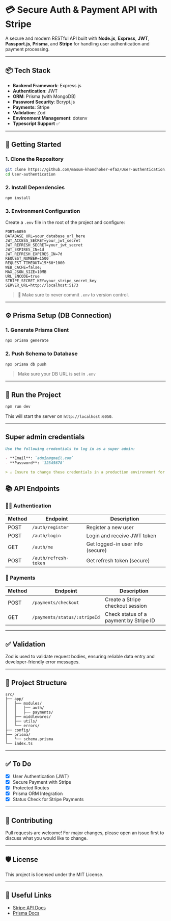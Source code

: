 
# 💳 Secure Auth & Payment API with Stripe

A secure and modern RESTful API built with **Node.js**, **Express**, **JWT**, **Passport.js**, **Prisma**, and **Stripe** for handling user authentication and payment processing.

---

## 📦 Tech Stack

- **Backend Framework**: Express.js
- **Authentication**: JWT
- **ORM**: Prisma (with MongoDB)
- **Password Security**: Bcrypt.js
- **Payments**: Stripe
- **Validation**: Zod
- **Environment Management**: dotenv
- **Typescript Support** ✅

---

## 🚀 Getting Started

### 1. **Clone the Repository**

```bash
git clone https://github.com/masum-khondhoker-efaz/User-authentication.git
cd User-authentication
```

### 2. **Install Dependencies**

```bash
npm install
```

### 3. **Environment Configuration**

Create a `.env` file in the root of the project and configure:

```env
PORT=6050
DATABASE_URL=your_database_url_here
JWT_ACCESS_SECRET=your_jwt_secret
JWT_REFRESH_SECRET=your_jwt_secret
JWT_EXPIRES_IN=1d
JWT_REFRESH_EXPIRES_IN=7d
REQUEST_NUMBER=1500
REQUEST_TIMEOUT=15*60*1000
WEB_CACHE=false;
MAX_JSON_SIZE=10MB
URL_ENCODE=true
STRIPE_SECRET_KEY=your_stripe_secret_key
SERVER_URL=http://localhost:5173
```

> 🔐 Make sure to never commit `.env` to version control.

---

## ⚙️ Prisma Setup (DB Connection)

### 1. **Generate Prisma Client**

```bash
npx prisma generate
```

### 2. **Push Schema to Database**

```bash
npx prisma db push
```

> Make sure your DB URL is set in `.env`

---

## 🔧 Run the Project

```bash
npm run dev
```

This will start the server on `http://localhost:6050`.

---

## Super admin credentials
```markdown
Use the following credentials to log in as a super admin:

- **Email**: `admin@gmail.com`
- **Password**: `12345678`

> ⚠️ Ensure to change these credentials in a production environment for security purposes.
```

## 📚 API Endpoints

### 🧑‍💼 Authentication

| Method | Endpoint          | Description                      |
|--------|-------------------|----------------------------------|
| POST   | `/auth/register`  | Register a new user              |
| POST   | `/auth/login`     | Login and receive JWT token      |
| GET    | `/auth/me`        | Get logged-in user info (secure) |
| POST    | `/auth/refresh-token` | Get refresh token (secure)  |

### 💸 Payments

| Method | Endpoint                           | Description                          |
|--------|------------------------------------|--------------------------------------|
| POST   | `/payments/checkout` | Create a Stripe checkout session     |
| GET    | `/payments/status/:stripeId`       | Check status of a payment by Stripe ID |

---

## ✅ Validation

Zod is used to validate request bodies, ensuring reliable data entry and developer-friendly error messages.

---

## 📂 Project Structure

```
src/
├── app/
│   ├── modules/
│   │   ├── auth/
│   │   ├── payments/
│   ├── middlewares/
│   ├── utils/
│   └── errors/
├── config/
├── prisma/
│   └── schema.prisma
└── index.ts
```

---

## ✅ To Do

- [x] User Authentication (JWT)
- [x] Secure Payment with Stripe
- [x] Protected Routes
- [x] Prisma ORM Integration
- [x] Status Check for Stripe Payments

---

## 🤝 Contributing

Pull requests are welcome! For major changes, please open an issue first to discuss what you would like to change.

---

## 🛡️ License

This project is licensed under the MIT License.

---

## 🔗 Useful Links

- [Stripe API Docs](https://stripe.com/docs/api)
- [Prisma Docs](https://www.prisma.io/docs)